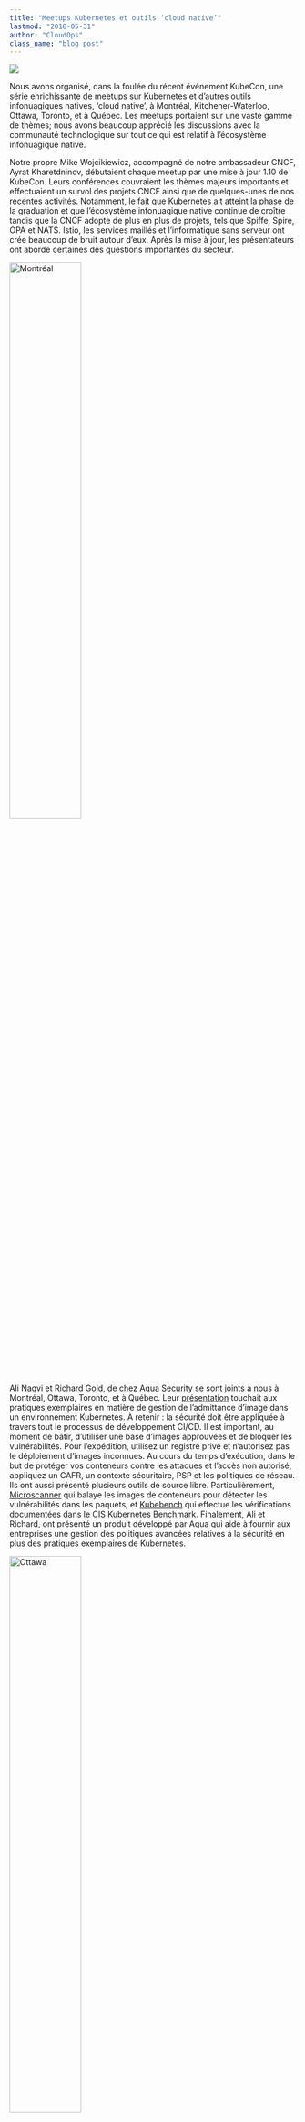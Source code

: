 ```yaml
---
title: "Meetups Kubernetes et outils ‘cloud native’"
lastmod: "2018-05-31"
author: "CloudOps"
class_name: "blog post"
---
```


<img src="/images/blog/post/Kitchenerfinal.png" class="main-blog-image">

<p>Nous avons organisé, dans la foulée du récent événement KubeCon, une série enrichissante de meetups sur Kubernetes et d’autres outils infonuagiques natives, ‘cloud native’, à Montréal, Kitchener-Waterloo, Ottawa, Toronto, et à Québec. Les meetups portaient sur une vaste gamme de thèmes; nous avons beaucoup apprécié les discussions avec la communauté technologique sur tout ce qui est relatif à l’écosystème infonuagique native.</p><p>Notre propre Mike Wojcikiewicz, accompagné de notre ambassadeur CNCF, Ayrat Kharetdninov, débutaient chaque meetup par une mise à jour 1.10 de KubeCon. Leurs conférences couvraient les thèmes majeurs importants et effectuaient un survol des projets CNCF ainsi que de quelques-unes de nos récentes activités. Notamment, le fait que Kubernetes ait atteint la phase de la graduation et que l’écosystème infonuagique native continue de croître tandis que la CNCF adopte de plus en plus de projets, tels que Spiffe, Spire, OPA et NATS. Istio, les services maillés et l’informatique sans serveur ont crée beaucoup de bruit autour d’eux. Après la mise à jour, les présentateurs ont abordé certaines des questions importantes du secteur.</p><p><img class="alignright" style="width: 50%;" src="/images/blog/post/montreal.png" alt="Montréal"></p><p>Ali Naqvi et Richard Gold, de chez <a href="https://www.aquasec.com/wiki" target="_blank">Aqua Security</a> se sont joints à nous à Montréal, Ottawa, Toronto, et à Québec. Leur <a href="https://speakerdeck.com/archyufa/2018-ottawa-q2-cncf-meetup-key-considerations-for-image-admittance-within-k8s" target="_blank">présentation</a> touchait aux pratiques exemplaires en matière de gestion de l’admittance d’image dans un environnement Kubernetes. À retenir : la sécurité doit être appliquée à travers tout le processus de développement CI/CD. Il est important, au moment de bâtir, d’utiliser une base d’images approuvées et de bloquer les vulnérabilités. Pour l’expédition, utilisez un registre privé et n’autorisez pas le déploiement d’images inconnues. Au cours du temps d’exécution, dans le but de protéger vos conteneurs contre les attaques et l’accès non autorisé, appliquez un CAFR, un contexte sécuritaire, PSP et les politiques de réseau. Ils ont aussi présenté plusieurs outils de source libre. Particulièrement, <a href="https://github.com/aquasecurity/microscanner" target="_blank">Microscanner</a> qui balaye les images de conteneurs pour détecter les vulnérabilités dans les paquets, et <a href="https://github.com/aquasecurity/kube-bench" target="_blank">Kubebench</a> qui effectue les vérifications documentées dans le <a href="https://www.cisecurity.org/cis-benchmarks/" target="_blank">CIS Kubernetes Benchmark</a>. Finalement, Ali et Richard, ont présenté un produit développé par Aqua qui aide à fournir aux entreprises une gestion des politiques avancées relatives à la sécurité en plus des pratiques exemplaires de Kubernetes.</p><p><img class="alignleft" style="width: 50%;" src="/images/blog/post/ottawa.png" alt="Ottawa"></p><p>Ryan Holt de chez Rancher Labs a réjoui l’auditoire de Montréal, d’Ottawa et de Toronto avec une démonstration en direct de la gestion de grappes unifiées. Rancher 2.0 est maintenant accessible au grand public et pourrait être une plateforme idéale pour votre application. Il a la capacité de gestion de grappes Kubernetes, peu importe la distribution qui les a mises en œuvre et peu importe le nuage. Ryan a expliqué comment Rancher 2.0 vous permet de déployer une grappe Kubernetes avec Rancher UI ainsi que d’importer des grappes Kubernetes qui sont déjà déployées soit sur GKE ou sur AKS, ou une grappe maison. Il offre aussi un mode volet unique qui procure une visibilité de toutes les grappes. Rancher 2.0 offre une meilleure intégration.</p><p>À Toronto, Stephen Gordon a présenté Kubevirt, outil qui peut être utilisé pour créer une plateforme unifiée afin de bâtir, modifier et déployer des applications dans les conteneurs et dans les MV dans un environnement partagé. Kubevirt vous permet d’ajouter des MV à votre charge de travail Kubernetes. Visionnez sa présentation <a href="https://www.slideshare.net/gravityforall/unified-cluster-management-with-rancher-20" target="_blank">ici</a>.</p><p><img class="alignright" style="width: 50%;" src="/images/blog/post/toronto.png" alt="Toronto"></p><p>Christopher Vollick de chez Shopify a <a href="https://github.com/psycotica0-shopify/k8s-stateful-demo" target="_blank">démontré</a>à l’auditoire de Kitchener-Waterloo comment exploiter Kafka, Elasticsearch et Zookeeper en utilisant des ensembles à états (Stateful Sets). Les conteneurs, de par leur nature, n’ont pas d’état, mais ces technologies sont très utiles pour résoudre le problème de déploiements d’applications à états dans les piles d’orchestration de conteneurs.</p><p>Le public d’Ottawa a eu la chance d’en apprendre sur <a href="https://speakerdeck.com/archyufa/2018-ottawa-q2-cncf-meetup-using-rook-for-pv-in-k8s" target="_blank">Rook</a>. Raymond Maika de chez CENGN a discuté de son potentiel d’intégration de stockage infonuagique dans une infrastructure Kubernetes. Il a aussi mentionné comment l’outil Rook Operator peut être utilisé pour créer une grappe de stockage Ceph sur une infrastructure Kubernetes et comment Prometheus peut alors fournir la surveillance de solution. Les volumes persistants de Rook peuvent démontrer des résultats en matière de vitesse.</p><p><img class="alignleft" style="width: 50%;" src="/images/blog/post/quebc.png" alt="Quebec"></p><p>Finalement, Louis-Étienne Dorval était à Québec pour fournir des informations préliminaires sur OpenTracing et Jaeger et la façon dont ils peuvent être utilisés ensemble afin de mettre en œuvre efficacement le traçage distribué dans votre application.</p><p>Dans l’ensemble, nous avons été heureux de constater la croissance de l’engagement de la communauté technologique. Nous aimerions remercier tous les participants et conférenciers. Particulièrement, Rancher et Aqua Security qui sont commanditaires de nos meetups et qui nous apportent un soutien annuel. Ils présentent toujours un contenu pertinent et discutent des composantes de source libre de leurs produits. Enfin, nous voulons remercier Desjardins pour les sites magnifiques et pour leur soutien à Montréal ; Shopify à Kitchener-Waterloo et à Ottawa ; Wattpad à Toronto, et Ticketmaster à Québec. Restez à l’affut des meetups sur Kubernetes et d’autres outils infonuagiques natives. Inscrivez-vous aux pages des meetups pour les villes suivantes : <a href="https://www.meetup.com/Kubernetes-Montreal" target="_blank">Montréal</a>, <a href="https://www.meetup.com/Kubernetes-Ottawa" target="_blank">Ottawa</a>, <a href="https://www.meetup.com/Kubernetes-Toronto" target="_blank">Toronto</a>, <a href="https://www.meetup.com/Kubernetes-Quebec" target="_blank">Quebec</a>, et a href=&nbsp;»https://www.meetup.com/Kubernetes-Kitchener-Waterloo&nbsp;» target=&nbsp;»_blank&nbsp;»&gt;Kitchener-Waterloo pour les dernières infos.</p>